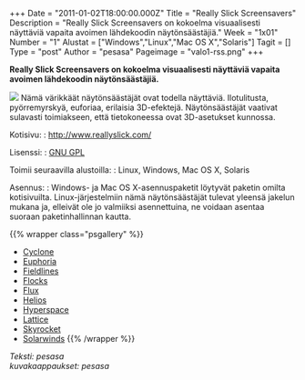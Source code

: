+++
Date = "2011-01-02T18:00:00.000Z"
Title = "Really Slick Screensavers"
Description = "Really Slick Screensavers on kokoelma visuaalisesti näyttäviä vapaita avoimen lähdekoodin näytönsäästäjiä."
Week = "1x01"
Number = "1"
Alustat = ["Windows","Linux","Mac OS X","Solaris"]
Tagit = []
Type = "post"
Author = "pesasa"
Pageimage = "valo1-rss.png"
+++

**Really Slick Screensavers on kokoelma visuaalisesti näyttäviä vapaita
avoimen lähdekoodin näytönsäästäjiä.**

![ ](/images/valo1-rss.png "fig:valo1-rss.png") Nämä värikkäät näytönsäästäjät
ovat todella näyttäviä. Ilotulitusta, pyörremyrskyä, euforiaa, erilaisia
3D-efektejä. Näytönsäästäjät vaativat sulavasti toimiakseen, että
tietokoneessa ovat 3D-asetukset kunnossa.

Kotisivu:
:   <http://www.reallyslick.com/>

Lisenssi:
:   [GNU GPL](GNU_GPL)

Toimii seuraavilla alustoilla:
:   Linux, Windows, Mac OS X, Solaris

Asennus:
:   Windows- ja Mac OS X-asennuspaketit löytyvät paketin omilta kotisivuilta.
    Linux-järjestelmiin nämä näytönsäästäjät tulevat yleensä jakelun mukana ja,
    elleivät ole jo valmiiksi asennettuina, ne voidaan asentaa suoraan paketinhallinnan kautta.

{{% wrapper class="psgallery" %}}
* [Cyclone](/images/rss-cyclone.png "fig:rss-cyclone.png")
* [Euphoria](/images/rss-euphoria.png "fig:rss-euphoria.png")
* [Fieldlines](/images/rss-fieldlines.png "fig:rss-fieldlines.png")
* [Flocks](/images/rss-flocks.png "fig:rss-flocks.png")
* [Flux](/images/rss-flux.png "fig:rss-flux.png")
* [Helios](/images/rss-helios.png "fig:rss-helios.png")
* [Hyperspace](/images/rss-hyperspace.png "fig:rss-hyperspace.png")
* [Lattice](/images/rss-lattice.png "fig:rss-lattice.png")
* [Skyrocket](/images/rss-skyrocket.png "fig:rss-skyrocket.png")
* [Solarwinds](/images/rss-solarwinds.png "fig:rss-solarwinds.png")
{{% /wrapper %}}

*Teksti: pesasa*<br />
*kuvakaappaukset: pesasa*

